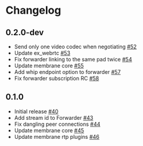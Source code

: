 # Changelog

## 0.2.0-dev
* Send only one video codec when negotiating [#52](https://github.com/fishjam-cloud/membrane_rtc_engine/pull/52)
* Update ex_webrtc [#53](https://github.com/fishjam-cloud/membrane_rtc_engine/pull/53)
* Fix forwarder linking to the same pad twice [#54](https://github.com/fishjam-cloud/membrane_rtc_engine/pull/54)
* Update membrane core [#55](https://github.com/fishjam-cloud/membrane_rtc_engine/pull/55)
* Add whip endpoint option to forwarder [#57](https://github.com/fishjam-cloud/membrane_rtc_engine/pull/57)
* Fix forwarder subscription RC [#58](https://github.com/fishjam-cloud/membrane_rtc_engine/pull/58)

## 0.1.0
* Initial release [#40](https://github.com/fishjam-cloud/membrane_rtc_engine/pull/40)
* Add stream id to Forwarder [#43](https://github.com/fishjam-cloud/membrane_rtc_engine/pull/43)
* Fix dangling peer connections [#44](https://github.com/fishjam-cloud/membrane_rtc_engine/pull/44)
* Update membrane core [#45](https://github.com/fishjam-cloud/membrane_rtc_engine/pull/45)
* Update membrane rtp plugins [#46](https://github.com/fishjam-cloud/membrane_rtc_engine/pull/46)
